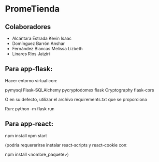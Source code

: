 # PromeTienda

## Colaboradores

- Alcántara Estrada Kevin Isaac
- Domínguez Barrón Anshar
- Fernández Blancas Melissa Lizbeth
- Linares Rios Jatziri


## Para app-flask:

Hacer entorno virtual con:

pymysql
Flask-SQLAlchemy
pycryptodomex
flask
Cryptography
flask-cors

O en su defecto, utilizar el archivo requirements.txt que se proporciona

Run:
python -m flask run

## Para app-react:

npm install
npm start

(podría requererirse instalar react-scripts y react-cookie con:

npm install <nombre_paquete>)
